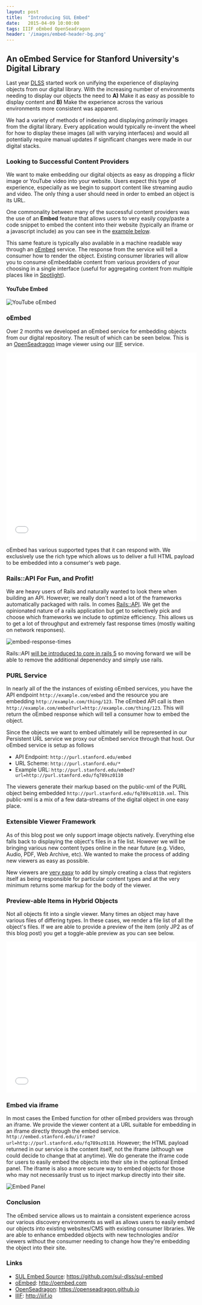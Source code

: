 ```yaml
---
layout: post
title:  "Introducing SUL Embed"
date:   2015-04-09 10:00:00
tags: IIIF oEmbed OpenSeadragon
header: '/images/embed-header-bg.png'
---
```


## An oEmbed Service for Stanford University's Digital Library

Last year [DLSS](http://library.stanford.edu/department/digital-library-systems-and-services-dlss) started work on unifying the experience of displaying objects from our digital library. With the increasing number of environments needing to display our objects the need to **A)** Make it as easy as possible to display content and **B)** Make the experience across the various environments more consistent was apparent.

We had a variety of methods of indexing and displaying *primarily* images from the digital library. Every application would typically re-invent the wheel for how to display these images (all with varying interfaces) and would all potentially require manual updates if significant changes were made in our digital stacks.

### Looking to Successful Content Providers

We want to make embedding our digital objects as easy as dropping a flickr image or YouTube video into your website. Users expect this type of experience, especially as we begin to support content like streaming audio and video.  The only thing a user should need in order to embed an object is its URL.

One commonality between many of the successful content providers was the use of an **Embed** feature that allows users to very easily copy/paste a code snippet to embed the content into their website (typically an iframe or a javascript include) as you can see in the [example below](#youtube-embed).

This same feature is typically also available in a machine readable way through an [oEmbed](http://oembed.com) service. The response from the service will tell a consumer how to render the object. Existing consumer libraries will allow you to consume oEmbeddable content from various providers of your choosing in a single interface (useful for aggregating content from multiple places like in [Spotlight](http://spotlight.projectblacklight.org)).

#### YouTube Embed
![YouTube oEmbed](/images/youtube-embed.png)

### oEmbed

Over 2 months we developed an oEmbed service for embedding objects from our digital repository. The result of which can be seen below. This is an [OpenSeadragon](https://openseadragon.github.io/) image viewer using our [IIIF](http://iiif.io/) service.

<iframe src='//embed.stanford.edu/iframe?url=http://purl.stanford.edu/cp088pb1682&maxheight=500' height='500px' width='100%' frameborder='0' marginwidth='0' marginheight='0' scrolling='no' allowfullscreen></iframe>

oEmbed has various supported types that it can respond with.  We exclusively use the rich type which allows us to deliver a full HTML payload to be embedded into a consumer's web page.

### Rails::API For Fun, and Profit!

We are heavy users of Rails and naturally wanted to look there when building an API.  However; we really don't need a lot of the frameworks automatically packaged with rails.  In comes [Rails::API](https://github.com/rails-api/rails-api).  We get the opinionated nature of a rails application but get to selectively pick and choose which frameworks we include to optimize efficiency. This allows us to get a lot of throughput and extremely fast response times (mostly waiting on network responses).

![embed-response-times](/images/embed-response-times.png)

Rails::API [will be introduced to core in rails 5](http://wyeworks.com/blog/2015/4/20/rails-api-is-going-to-be-included-in-rails-5) so moving forward we will be able to remove the additional depenendcy and simply use rails.

### PURL Service

In nearly all of the the instances of existing oEmbed services, you have the API endpoint `http://example.com/embed` and the resource you are embedding `http://example.com/thing/123`.  The oEmbed API call is then `http://example.com/embed?url=http://example.com/thing/123`.  This will return the oEmbed response which will tell a consumer how to embed the object.

Since the objects we want to embed ultimately will be represented in our Persistent URL service we proxy our oEmbed service through that host. Our oEmbed service is setup as follows

* API Endpoint: `http://purl.stanford.edu/embed`
* URL Scheme: `http://purl.stanford.edu/*`
* Example URL: `http://purl.stanford.edu/embed?url=http://purl.stanford.edu/fq789sz0110`

The viewers generate their markup based on the public-xml of the PURL object being embedded `http://purl.stanford.edu/fq789sz0110.xml`.  This public-xml is a mix of a few data-streams of the digital object in one easy place.

### Extensible Viewer Framework

As of this blog post we only support image objects natively.  Everything else falls back to displaying the object's files in a file list. However we will be bringing various new content types online in the near future (e.g. Video, Audio, PDF, Web Archive, etc).  We wanted to make the process of adding new viewers as easy as possible.

New viewers are [very easy](https://github.com/sul-dlss/sul-embed#creating-viewers) to add by simply creating a class that registers itself as being responsible for particular content types and at the very minimum returns some markup for the body of the viewer.

### Preview-able Items in Hybrid Objects

Not all objects fit into a single viewer.  Many times an object may have various files of differing types.  In these cases, we render a file list of all the object's files.  If we are able to provide a preview of the item (only JP2 as of this blog post) you get a toggle-able preview as you can see below.

<iframe src='//embed.stanford.edu/iframe?url=http://purl.stanford.edu/tn629pk3948&maxheight=400' height='400px' width='100%' frameborder='0' marginwidth='0' marginheight='0' scrolling='no' allowfullscreen></iframe>

### Embed via iframe

In most cases the Embed function for other oEmbed providers was through an iframe.  We provide the viewer content at a URL suitable for embedding in an iframe directly through the embed service.  `http://embed.stanford.edu/iframe?url=http://purl.stanford.edu/fq789sz0110`.  However; the HTML payload returned in our service is the content itself, not the iframe (although we could decide to change that at anytime).  We do generate the iframe code for users to easily embed the objects into their site in the optional Embed panel. The iframe is also a more secure way to embed objects for those who may not necessarily trust us to inject markup directly into their site.

![Embed Panel](/images/embed-panel.png)

### Conclusion

The oEmbed service allows us to maintain a consistent experience across our various discovery environments as well as allows users to easily embed our objects into existing websites/CMS with existing consumer libraries. We are able to enhance embedded objects with new technologies and/or viewers without the consumer needing to change how they're embedding the object into their site.

### Links

* [SUL Embed Source](https://github.com/sul-dlss/sul-embed): https://github.com/sul-dlss/sul-embed
* [oEmbed](http://oembed.com): http://oembed.com
* [OpenSeadragon](https://openseadragon.github.io): https://openseadragon.github.io
* [IIIF](http://iiif.io): http://iiif.io
